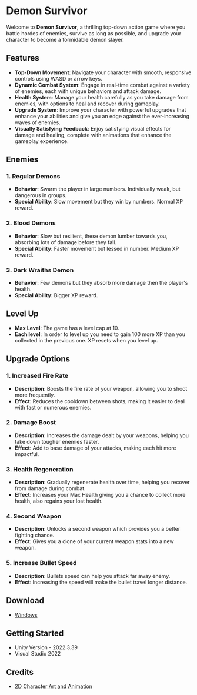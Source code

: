 # Demon Survivor

Welcome to **Demon Survivor**, a thrilling top-down action game where you battle hordes of enemies, survive as long as possible, and upgrade your character to become a formidable demon slayer.

## Features

- **Top-Down Movement**: Navigate your character with smooth, responsive controls using WASD or arrow keys.
- **Dynamic Combat System**: Engage in real-time combat against a variety of enemies, each with unique behaviors and attack damage.
- **Health System**: Manage your health carefully as you take damage from enemies, with options to heal and recover during gameplay.
- **Upgrade System**: Improve your character with powerful upgrades that enhance your abilities and give you an edge against the ever-increasing waves of enemies.
- **Visually Satisfying Feedback**: Enjoy satisfying visual effects for damage and healing, complete with animations that enhance the gameplay experience.

## Enemies

### 1. Regular Demons
- **Behavior**: Swarm the player in large numbers. Individually weak, but dangerous in groups.
- **Special Ability**: Slow movement but they win by numbers. Normal XP reward.

### 2. Blood Demons
- **Behavior**: Slow but resilient, these demon lumber towards you, absorbing lots of damage before they fall.
- **Special Ability**: Faster movement but lessed in number. Medium XP reward.

### 3. Dark Wraiths Demon
- **Behavior**: Few demons but they absorb more damage then the player's health.
- **Special Ability**: Bigger XP reward.

## Level Up

- **Max Level**: The game has a level cap at 10.
- **Each level**: In order to level up you need to gain 100 more XP than you collected in the previous one. XP resets when you level up.

## Upgrade Options

### 1. Increased Fire Rate
- **Description**: Boosts the fire rate of your weapon, allowing you to shoot more frequently.
- **Effect**: Reduces the cooldown between shots, making it easier to deal with fast or numerous enemies.

### 2. Damage Boost
- **Description**: Increases the damage dealt by your weapons, helping you take down tougher enemies faster.
- **Effect**: Add to base damage of your attacks, making each hit more impactful.

### 3. Health Regeneration
- **Description**: Gradually regenerate health over time, helping you recover from damage during combat.
- **Effect**: Increases your Max Health giving you a chance to collect more health, also regains your lost health.

### 4. Second Weapon
- **Description**: Unlocks a second weapon which provides you a better fighting chance.
- **Effect**: Gives you a clone of your current weapon stats into a new weapon.

### 5. Increase Bullet Speed
- **Description**: Bullets speed can help you attack far away enemy.
- **Effect**: Increasing the speed will make the bullet travel longer distance.

## Download
- [Windows]("https://thenerdpoint60.itch.io/demon-surviour")

## Getting Started
- Unity Version - 2022.3.39
- Visual Studio 2022

## Credits
- [2D Character Art and Animation]("https://rgsdev.itch.io/free-cc0-modular-animated-vector-characters-2d")
